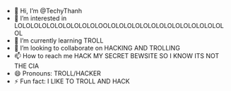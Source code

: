 - 👋 Hi, I’m @TechyThanh
- 👀 I’m interested in LOLOLOLOLOLOLOLOLOLOLOOLOLOLOLOLOLOLOLOLOLOLOLOLOLOLOL
- 🌱 I’m currently learning TROLL
- 💞️ I’m looking to collaborate on HACKING AND TROLLING
- 📫 How to reach me HACK MY SECRET BEWSITE SO I KNOW ITS NOT THE CIA
- 😄 Pronouns: TROLL/HACKER
- ⚡ Fun fact: I LIKE TO TROLL AND HACK

<!---
TechyThanh/TechyThanh is a ✨ special ✨ repository because its `README.md` (this file) appears on your GitHub profile.
You can click the Preview link to take a look at your changes.
--->
